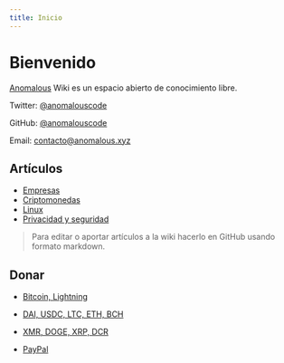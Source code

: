 ```yaml
---
title: Inicio
---
```


# Bienvenido

[Anomalous](https://anomalous.xyz) Wiki es un espacio abierto de conocimiento libre.

Twitter: [@anomalouscode](https://twitter.com/anomalouscode)

GitHub: [@anomalouscode](https://github.com/anomalouscode)

Email: contacto@anomalous.xyz

## Artículos

- [Empresas](empresas/)
- [Criptomonedas](criptomonedas/)
- [Linux](linux/)
- [Privacidad y seguridad](privacidad/)

> Para editar o aportar artículos a la wiki hacerlo en GitHub usando formato markdown.

## Donar

- [Bitcoin, Lightning](https://checkout.opennode.com/p/464ee62b-2884-4929-891e-27b6ce5ed4ff)

- [DAI, USDC, LTC, ETH, BCH](https://commerce.coinbase.com/checkout/34fc641d-b06f-401d-b0f8-9fa266dbd63c)

- [XMR, DOGE, XRP, DCR](https://globee.com/donate/ZbWyAR2VwD474qN063nJ79)

- [PayPal](https://www.paypal.com/donate?hosted_button_id=LBVYB6G6GAJQW)
